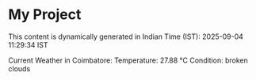 # My Project

This content is dynamically generated in Indian Time (IST): 2025-09-04 11:29:34 IST


Current Weather in Coimbatore:
Temperature: 27.88 °C
Condition: broken clouds
